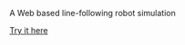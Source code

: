 A Web based line-following robot simulation

[Try it here](https://poequlta.github.io/LineFollowSim/)
